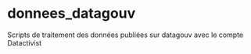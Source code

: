 # donnees_datagouv
Scripts de traitement des données publiées sur datagouv avec le compte Datactivist
